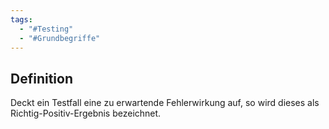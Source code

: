 ```yaml
---
tags:
  - "#Testing"
  - "#Grundbegriffe"
---
```

## Definition
Deckt ein Testfall eine zu erwartende Fehlerwirkung auf, so wird dieses als Richtig-Positiv-Ergebnis bezeichnet.
